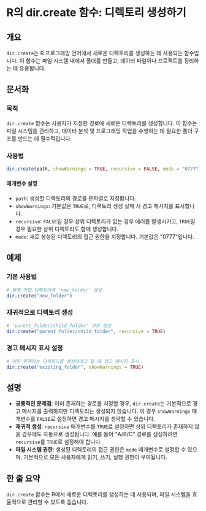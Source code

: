 <!--
Meta Description: # R의 dir.create 함수: 디렉토리 생성하기 ## 개요 `dir.create`는 R 프로그래밍 언어에서 새로운 디렉토리를 생성하는 데 사용되는 함수입니다. 이 함수는 파일 시스템 내에서 폴더를 만들고, 데이터 파일이나 프로젝트를 정리하는 데 유용합니다. ## ...
Meta Keywords: dir, create, true, recursive, 디렉토리를
-->

# R의 dir.create 함수: 디렉토리 생성하기

## 개요
`dir.create`는 R 프로그래밍 언어에서 새로운 디렉토리를 생성하는 데 사용되는 함수입니다. 이 함수는 파일 시스템 내에서 폴더를 만들고, 데이터 파일이나 프로젝트를 정리하는 데 유용합니다.

## 문서화
### 목적
`dir.create` 함수는 사용자가 지정한 경로에 새로운 디렉토리를 생성합니다. 이 함수는 파일 시스템을 관리하고, 데이터 분석 및 프로그래밍 작업을 수행하는 데 필요한 폴더 구조를 만드는 데 필수적입니다.

### 사용법
```R
dir.create(path, showWarnings = TRUE, recursive = FALSE, mode = "0777")
```

#### 매개변수 설명
- `path`: 생성할 디렉토리의 경로를 문자열로 지정합니다.
- `showWarnings`: 기본값은 `TRUE`로, 디렉토리 생성 실패 시 경고 메시지를 표시합니다.
- `recursive`: `FALSE`일 경우 상위 디렉토리가 없는 경우 에러를 발생시키고, `TRUE`일 경우 필요한 상위 디렉토리도 함께 생성합니다.
- `mode`: 새로 생성된 디렉토리의 접근 권한을 지정합니다. 기본값은 "0777"입니다.

## 예제
### 기본 사용법
```R
# 현재 작업 디렉토리에 'new_folder' 생성
dir.create("new_folder")
```

### 재귀적으로 디렉토리 생성
```R
# 'parent_folder/child_folder' 구조 생성
dir.create("parent_folder/child_folder", recursive = TRUE)
```

### 경고 메시지 표시 설정
```R
# 이미 존재하는 디렉토리를 생성하려고 할 때 경고 메시지 표시
dir.create("existing_folder", showWarnings = TRUE)
```

## 설명
- **공통적인 문제점**: 이미 존재하는 경로를 지정할 경우, `dir.create`는 기본적으로 경고 메시지를 출력하지만 디렉토리는 생성되지 않습니다. 이 경우 `showWarnings` 매개변수를 `FALSE`로 설정하면 경고 메시지를 생략할 수 있습니다.
- **재귀적 생성**: `recursive` 매개변수를 `TRUE`로 설정하면 상위 디렉토리가 존재하지 않을 경우에도 자동으로 생성됩니다. 예를 들어 "A/B/C" 경로를 생성하려면 `recursive`를 `TRUE`로 설정해야 합니다.
- **파일 시스템 권한**: 생성된 디렉토리의 접근 권한은 `mode` 매개변수로 설정할 수 있으며, 기본적으로 모든 사용자에게 읽기, 쓰기, 실행 권한이 부여됩니다.

## 한 줄 요약
`dir.create` 함수는 R에서 새로운 디렉토리를 생성하는 데 사용되며, 파일 시스템을 효율적으로 관리할 수 있도록 돕습니다.